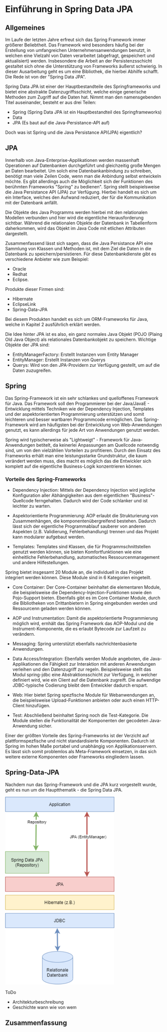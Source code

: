 # Einführung in Spring Data JPA
## Allgemeines
Im Laufe der letzten Jahre erfreut sich das Spring Framework immer größerer Beliebtheit. Das Framework wird besonders häufig bei der Erstellung von umfangreichen Unternehmensanwendungen benutzt, in welchen eine Vielzahl von Daten verarbeitet (abgefragt, gespeichert und aktualisiert) werden. Insbesondere die Arbeit an der Persistenzsschicht gestaltet sich ohne die Unterstützung von Frameworks äußerst schwierig. In dieser Ausarbeitung geht es um eine Bibliothek, die hierbei Abhilfe schafft. Die Rede ist von der "Spring Data JPA". 

Spring Data JPA ist einer der Hauptbestandteile des Springframeworks und bietet eine abstrakte Datenzugriffsschicht, welche einige generische Methoden zum Zugriff auf die Daten hat. Nimmt man den namensgebenden Titel auseinander, besteht er aus drei Teilen:

- Spring (Spring Data JPA ist ein Hauptbestandteil des Springframeworks)
- Data 
- JPA (Es baut auf die Java-Persistance-API auf)

Doch was ist Spring und die Java Persistance API(JPA) eigentlich?

## JPA
Innerhalb von Java-Enterprise-Applikationen werden massenhaft Operationen auf Datenbanken durchgeführt und gleichzeitig große Mengen an Daten bearbeitet. Um solch eine Datenbankanbindung zu schreiben, benötigt man viele Zeilen Code, wenn man die Anbindung selbst entwickeln möchte. Es gibt allerdings auch die Möglichkeit sich der Funktionen des berühmten Frameworks "Spring" zu bedienen". Spring stellt beispielsweise die Java Persistance API (JPA) zur Verfügung. Hierbei handelt es sich um ein Interface, welches den Aufwand reduziert, der für die Kommunikation mit der Datenbank anfällt. 

Die Objekte des Java Programms werden hierbei mit den relationalen Modellen verbunden und hier wird die eigentliche Herausforderung sichtbar. Während die relationalen Objekte der Datenbank in Tabellenform daherkommen, wird das Objekt im Java Code mit etlichen Attributen dargestellt. 

Zusammenfassend lässt sich sagen, dass die Java Persistance API eine Sammlung von Klassen und Methoden ist, mit dem Ziel die Daten in die Datenbank zu speichern/persistieren. Für diese Datenbankdienste gibt es verschiedene Anbieter wie zum Beispiel:
- Oracle
- Redhat
- Eclipse.

Produkte dieser Firmen sind:
- Hibernate 
- EclipseLink 
- Spring-Data-JPA

Bei diesem Produkten handelt es sich um ORM-Frameworks für Java, welche in Kapitel 2 ausführlich erklärt werden.

Die Idee hinter JPA ist es also, ein ganz normales Java Objekt (POJO (Plaing Old Java Object) als relationales Datenbankobjekt zu speichern. 
Wichtige Objekte der JPA sind:
- EntityManagerFactory: Erstellt Instanzen vom Entity Manager
- EntityManager: Erstellt Instanzen von Querys
- Querys: Wird von den JPA-Providern zur Verfügung gestellt, um auf die Daten zuzugreifen.

## Spring
Das Spring-Framework ist ein sehr schlankes und quelloffenes Framework für Java. Das Framework soll den Programmierer bei der Java/JavaE - Entwicklung mittels Techniken wie der Dependency Injection, Templates und der aspektorientierten Programmierung unterstützen und somit leichteren und besser wartbaren Programmcode ermöglichen. Das Spring-Framework wird am häufigsten bei der Entwicklung von Web-Anwendungen genutzt, es kann allerdings für jede Art von Anwendungen genutzt werden. 

Spring wird typischerweise als "Lightweigt" - Framework für Java-Anwendungen betitelt, da keinerlei Anpassungen am Quellcode notwendig sind, um von den vielzählien Vorteilen zu profitieren. Durch den Einsatz des Frameworks erhält man eine leistungsstarke Grundstruktur, die kaum verändert werden muss, dies macht es möglich das die Entwickler sich komplett auf die eigentliche Business-Logik konzentrieren können. 

### Vorteile des Spring-Frameworks
- Dependency Injection: Mittels der Dependency Injection wird jegliche Konfiguration aller Abhängigkeiten aus dem eigentlichen "Business"-Quellcode ferngehalten. Dadurch wird der Code schlanker und ist leichter zu warten.

- Aspektorientierte Programmierung: AOP erlaubt die Strukturierung von Zusammenhängen, die komponentenübergreifend bestehen. Dadurch lässt sich der eigentliche Programmablauf sauberer von anderen Aspekten (z.B. Validierung, Fehlerbehandlung) trennen und das Projekt kann modularer aufgebaut werden.

- Templates: Templates sind Klassen, die für Programmschnittstellen genutzt werden können, sie bieten Komfortfunktionen wie eine einheitliche Fehlerbehandlung, automatisches Ressourcenmanagement und andere Hilfestellungen.

Spring bietet insgesamt 20 Module an, die individuell in das Projekt integriert werden können. Diese Module sind in 6 Kategorien eingeteilt.

- Core Container: Der Core-Container beinhaltet die elementaren Module, die beispielsweise die Dependency-Injection-Funktionen sowie den Pojo-Support bieten. Ebenfalls gibt es im Core Container Module, durch die Bibliotheken von Drittanbietern in Spring eingebunden werden und Ressourcenn geladen werden können.

- AOP und Instrumentation: Damit die aspektorientierte Programmierung möglich wird, ernhält das Spring Framework das AOP-Modul und die Instrument-Komponente, die es erlaubt Bytecode zur Laufzeit zu verändern. 

- Messaging: Spring unterstützt ebenfalls nachrichtenbasierte Anwendungen.

- Data Access/Integration: Ebenfalls werden Module angeboten, die Java-Applikationen die Fähigkeit zur Interaktion mit anderen Anwendungen verleihen und den Datenzugriff zur regeln. Beispielsweise stellt das Modul spring-jdbc eine Abstraktionsschicht zur Verfügung, in welcher definiert wird, wie ein Client auf die Datenbank zugreift. Die aufwendige JDBC-typische Codierung bleibt dem Entwickler dadurch erspart. 

- Web: Hier bietet Spring spezfische Module für Webanwendungen an, die beispielsweise Upload-Funktionen anbieten oder auch einen HTTP-Client hinzufügen. 

- Test: Abschließend beinhaltet Spring noch die Test-Kategorie. Die Module stellen die Funktionalität der Komponenten der gecodeten Java-Anwendung sicher. 

Einer der größten Vorteile des Spring-Frameworks ist der Verzicht auf plattformspezfische und nicht standardisierte Komponenten. Dadurch ist Spring im hohen Maße portabel und unabhängig von Applikationsservern. Es lässt sich somit problemlos als Meta-Framework einsetzen, in das sich weitere externe Komponenten oder Frameworks eingliedern lassen. 

## Spring-Data-JPA
Nachdem nun das Spring-Framework und die JPA kurz vorgestellt wurde, geht es nun um die Hauptthematik - die Spring Data JPA.

<img src="Abbildungen/SpringDataJPAARchi.png" width="350">

ToDo
- Architekturbeschreibung
- Geschichte wann wie von wem

## Zusammenfassung
